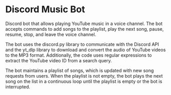 # Discord Music Bot
Discord bot that allows playing YouTube music in a voice channel. The bot accepts commands to add songs to the playlist, play the next song, pause, resume, stop, and leave the voice channel.

The bot uses the discord.py library to communicate with the Discord API and the yt_dlp library to download and convert the audio of YouTube videos to the MP3 format. Additionally, the code uses regular expressions to extract the YouTube video ID from a search query.

The bot maintains a playlist of songs, which is updated with new song requests from users. When the playlist is not empty, the bot plays the next song on the list in a continuous loop until the playlist is empty or the bot is interrupted.
